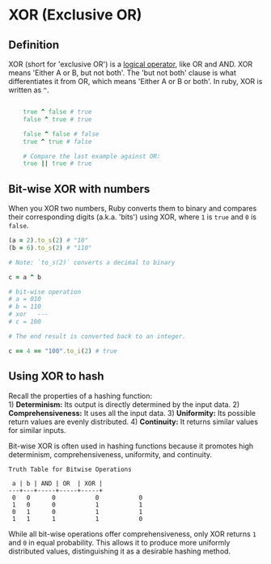 # XOR (Exclusive OR)

## Definition

XOR (short for 'exclusive OR') is a [logical operator][log-op], like OR and AND.
XOR means 'Either A or B, but not both'. The 'but not both' clause is what
differentiates it from OR, which means 'Either A or B or both'. In ruby, XOR is
written as `^`.

```ruby

	true ^ false # true
	false ^ true # true

	false ^ false # false
	true ^ true # false

	# Compare the last example against OR: 
	true || true # true

```

## Bit-wise XOR with numbers

When you XOR two numbers, Ruby converts them to binary and compares their
corresponding digits (a.k.a. 'bits') using XOR, where `1` is `true` and `0` is
`false`.

```ruby
(a = 2).to_s(2) # "10"
(b = 6).to_s(2) # "110"

# Note: `to_s(2)` converts a decimal to binary

c = a ^ b

# bit-wise operation
# a = 010
# b = 110
# xor	---
# c = 100

# The end result is converted back to an integer.

c == 4 == "100".to_i(2) # true
```

## Using XOR to hash

Recall the properties of a hashing function:  
	1) **Determinism:** Its output is directly determined by the input data.
	2) **Comprehensiveness:** It uses all the input data.
	3) **Uniformity:** Its possible return values are evenly distributed.
	4) **Continuity:** It returns similar values for similar inputs.

Bit-wise XOR is often used in hashing functions because it promotes high
determinism, comprehensiveness, uniformity, and continuity.

```
Truth Table for Bitwise Operations

 a | b | AND | OR  | XOR |
---+---+-----+-----+-----+
 0   0		0			0			0
 1   0		0			1			1
 0   1		0			1			1
 1   1		1			1			0
``` 

While all bit-wise operations offer comprehensiveness, only
XOR returns `1` and `0` in equal probability. This allows it to produce more
uniformly distributed values, distinguishing it as a desirable hashing method.

[truth-tables]: http://lampiweb.com/help/freebasic/TblTruth.html
[log-op]: https://en.wikipedia.org/wiki/Logical_connective